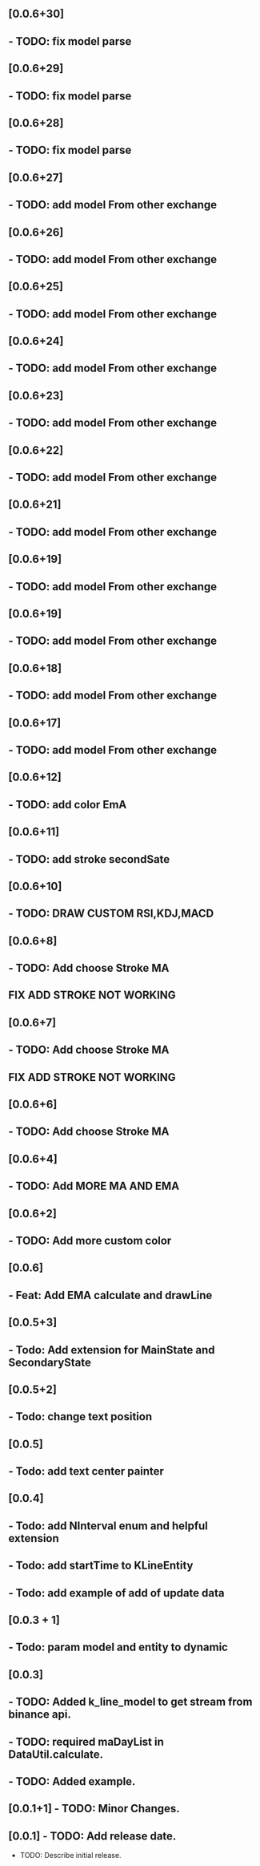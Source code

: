## [0.0.6+30]

## - TODO: fix model parse

## [0.0.6+29]

## - TODO: fix model parse

## [0.0.6+28]

## - TODO: fix model parse

## [0.0.6+27]

## - TODO: add model From other exchange

## [0.0.6+26]

## - TODO: add model From other exchange

## [0.0.6+25]

## - TODO: add model From other exchange

## [0.0.6+24]

## - TODO: add model From other exchange

## [0.0.6+23]

## - TODO: add model From other exchange

## [0.0.6+22]

## - TODO: add model From other exchange

## [0.0.6+21]

## - TODO: add model From other exchange

## [0.0.6+19]

## - TODO: add model From other exchange

## [0.0.6+19]

## - TODO: add model From other exchange

## [0.0.6+18]

## - TODO: add model From other exchange

## [0.0.6+17]

## - TODO: add model From other exchange

## [0.0.6+12]

## - TODO: add color EmA

## [0.0.6+11]

## - TODO: add stroke secondSate

## [0.0.6+10]

## - TODO: DRAW CUSTOM RSI,KDJ,MACD

## [0.0.6+8]

## - TODO: Add choose Stroke MA

## FIX ADD STROKE NOT WORKING

## [0.0.6+7]

## - TODO: Add choose Stroke MA
## FIX ADD STROKE NOT WORKING
## [0.0.6+6]

## - TODO: Add choose Stroke MA

## [0.0.6+4]

## - TODO: Add MORE MA AND EMA

## [0.0.6+2]

## - TODO: Add more custom color

## [0.0.6]
## - Feat: Add EMA calculate and drawLine

## [0.0.5+3]
## - Todo: Add extension for MainState and SecondaryState

## [0.0.5+2]
## - Todo: change text position

## [0.0.5] 
## - Todo: add text center painter

## [0.0.4] 
## - Todo: add NInterval enum and helpful extension
## - Todo: add startTime to KLineEntity
## - Todo: add example of add of update data

## [0.0.3 + 1] 
## - Todo: param model and entity to dynamic

## [0.0.3] 
## - TODO: Added k_line_model to get stream from binance api.
## - TODO: required maDayList in DataUtil.calculate.
## - TODO: Added example.

## [0.0.1+1] - TODO: Minor Changes.

## [0.0.1] - TODO: Add release date.

* TODO: Describe initial release.
